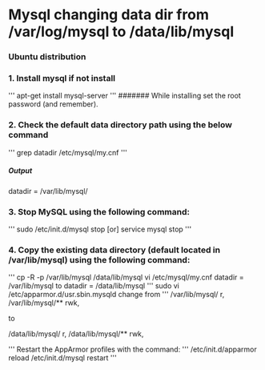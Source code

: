 # Mysql changing data dir from /var/log/mysql to /data/lib/mysql

### Ubuntu distribution

### 1. Install mysql if not install
'''
apt-get install mysql-server
'''
####### While installing set the root password (and remember).

### 2. Check the default data directory path using the below command
'''
grep datadir /etc/mysql/my.cnf
'''
##### Output
datadir		= /var/lib/mysql/

### 3. Stop MySQL using the following command:
'''
sudo /etc/init.d/mysql stop
  [or]
service mysql stop
'''
### 4. Copy the existing data directory (default located in /var/lib/mysql) using the following command:
'''
cp -R -p /var/lib/mysql /data/lib/mysql
vi /etc/mysql/my.cnf
datadir = /var/lib/mysql
to
datadir = /data/lib/mysql
'''
sudo vi /etc/apparmor.d/usr.sbin.mysqld
change from 
'''
  /var/lib/mysql/ r,
  /var/lib/mysql/** rwk,
 
  to

  /data/lib/mysql/ r,
  /data/lib/mysql/** rwk,

'''
Restart the AppArmor profiles with the command:
'''
/etc/init.d/apparmor reload
/etc/init.d/mysql restart
'''
